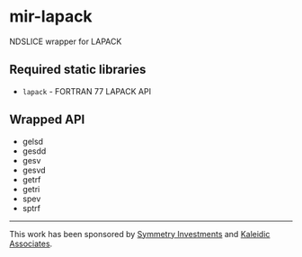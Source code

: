 # mir-lapack
NDSLICE wrapper for LAPACK

## Required static libraries
 - `lapack` - FORTRAN 77 LAPACK API

## Wrapped API

 - gelsd
 - gesdd
 - gesv
 - gesvd
 - getrf
 - getri
 - spev
 - sptrf

---------------

This work has been sponsored by [Symmetry Investments](http://symmetryinvestments.com) and [Kaleidic Associates](https://github.com/kaleidicassociates).
